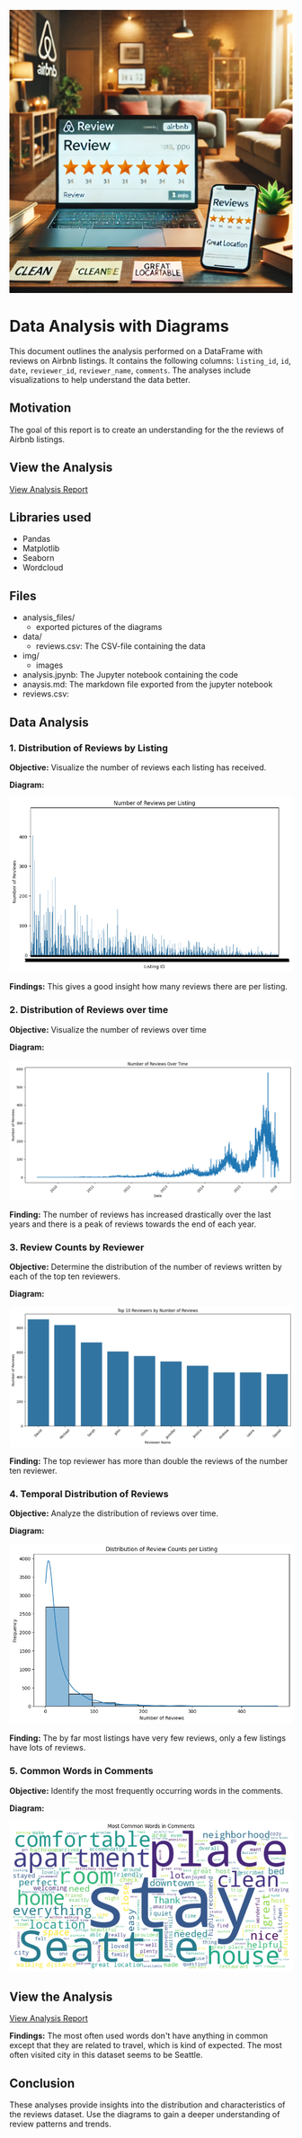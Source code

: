 ![Cinema](img/title_image.png)

# Data Analysis with Diagrams

This document outlines the analysis performed on a DataFrame with reviews on Airbnb listings. It contains the following columns: `listing_id`, `id`, `date`, `reviewer_id`, `reviewer_name`, `comments`. The analyses include visualizations to help understand the data better.

## Motivation

The goal of this report is to create an understanding for the the reviews of Airbnb listings.

## View the Analysis

[View Analysis Report](analysis.md)

## Libraries used

* Pandas
* Matplotlib
* Seaborn
* Wordcloud

## Files

* analysis_files/
  * exported pictures of the diagrams
* data/
  * reviews.csv: The CSV-file containing the data
* img/
  * images
* analysis.jpynb: The Jupyter notebook containing the code
* anaysis.md: The markdown file exported from the jupyter notebook
* reviews.csv:


## Data Analysis

### 1. Distribution of Reviews by Listing

**Objective:** Visualize the number of reviews each listing has received.

**Diagram:**

![png](analysis_files/analysis_3_0.png)

**Findings:** This gives a good insight how many reviews there are per listing.

### 2. Distribution of Reviews over time

**Objective:** Visualize the number of reviews over time

**Diagram:**

![png](analysis_files/analysis_5_0.png)

**Finding:** The number of reviews has increased drastically over the last years and there is a peak of reviews towards the end of each year.

### 3. Review Counts by Reviewer

**Objective:** Determine the distribution of the number of reviews written by each of the top ten reviewers.

**Diagram:**

![png](analysis_files/analysis_7_0.png)

**Finding:** The top reviewer has more than double the reviews of the number ten reviewer.

### 4. Temporal Distribution of Reviews

**Objective:** Analyze the distribution of reviews over time.

**Diagram:**

![png](analysis_files/analysis_9_0.png)

**Finding:** The by far most listings have very few reviews, only a few listings have lots of reviews.

### 5. Common Words in Comments

**Objective:** Identify the most frequently occurring words in the comments.

**Diagram:**

![png](analysis_files/analysis_11_0.png)

## View the Analysis

[View Analysis Report](analysis.md)

**Findings:** The most often used words don't have anything in common except that they are related to travel, which is kind of expected. The most often visited city in this dataset seems to be Seattle.

## Conclusion

These analyses provide insights into the distribution and characteristics of the reviews dataset. Use the diagrams to gain a deeper understanding of review patterns and trends.
